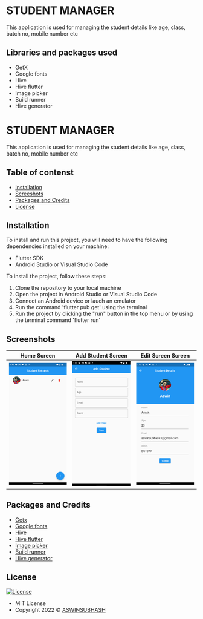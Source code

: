 # STUDENT MANAGER

This application is used for managing the student details like
age, class, batch no, mobile number etc


## Libraries and packages used
- GetX
- Google fonts
- Hive
- Hive flutter
- Image picker
- Build runner
- Hive generator



 # STUDENT MANAGER

This application is used for managing the student details like
age, class, batch no, mobile number etc


## Table of contenst

- [Installation](#installation)
- [Screeshots](#screenshots)
- [Packages and Credits](#packages-and-credits)
- [License](#license)

## Installation

To install and run this project, you will need to have the following dependencies installed on
your machine:
 - Flutter SDK
 - Android Studio or Visual Studio Code

To install the project, follow these steps:

1. Clone the repository to your local machine
2. Open the project in Android Studio or Visual Studio Code
3. Connect an Android device or lauch an emulator
4. Run the command 'flutter pub get' using the terminal
5. Run the project by clicking the "run" button in the top menu or by using the terminal
   command 'flutter run'


## Screenshots 

Home Screen             |  Add Student Screen   |  Edit Screen Screen
:-------------------------:|:-------------------------:|:-------------------------:
![](asset/images/hOme.png)|![](asset/images/add.png)|![](asset/images/edit.png)


## Packages and Credits

- [Getx](https://github.com/jonataslaw/getx)
- [Google fonts](https://github.com/material-foundation/google-fonts-flutter)
- [Hive](https://github.com/hivedb/hive/tree/master/hive)
- [Hive flutter](https://github.com/hivedb/hive/tree/master/hive_flutter)
- [Image picker](https://github.com/flutter/plugins/tree/main/packages/image_picker/image_picker)
- [Build runner](https://github.com/dart-lang/build/tree/master/build_runner)
- [Hive generator](https://github.com/hivedb/hive/tree/master/hive_generator)




## License

[![License](https://img.shields.io/:License-MIT-blue.svg?style=flat-square)](http://badges.mit-license.org)
- MIT License
- Copyright 2022 © [ASWINSUBHASH](https://github.com/aswinsubhash)









